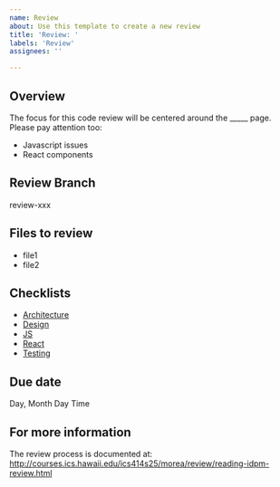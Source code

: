 ```yaml
---
name: Review
about: Use this template to create a new review
title: 'Review: '
labels: 'Review'
assignees: ''

---
```


## Overview

The focus for this code review will be centered around the _____ page.    
Please pay attention too:
* Javascript issues
* React components

## Review Branch

review-xxx

## Files to review

* file1
* file2

## Checklists

* [Architecture](../../checklists/architecture-checklist.md)
* [Design](../../checklists/design-checklist.md)
* [JS](../../checklists/js-checklist.md)
* [React](../../checklists/react-checklist.md)
* [Testing](../../checklists/testing-checklist.md)

## Due date

Day, Month Day Time

## For more information

The review process is documented at: http://courses.ics.hawaii.edu/ics414s25/morea/review/reading-idpm-review.html

